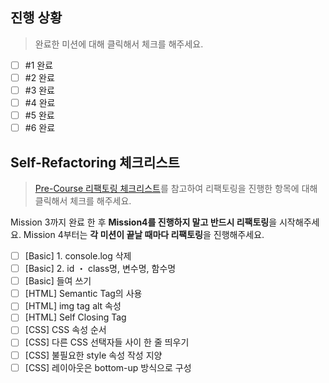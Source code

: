 ## 진행 상황 
> 완료한 미션에 대해 클릭해서 체크를 해주세요.
- [ ] #1 완료
- [ ] #2 완료
- [ ] #3 완료
- [ ] #4 완료
- [ ] #5 완료
- [ ] #6 완료

## Self-Refactoring 체크리스트
> [Pre-Course 리팩토링 체크리스트](https://www.notion.so/wecode/Pre-Course-Refactoring-869f50bf6a934db98573229c600043ee#2fc08d22932f4f81870d14820a7cb5a3)를 참고하여 리팩토링을 진행한 항목에 대해 클릭해서 체크를 해주세요.

Mission 3까지 완료 한 후 **Mission4를 진행하지 말고 반드시 리팩토링**을 시작해주세요.
Mission 4부터는 **각 미션이 끝날 때마다 리팩토링**을 진행해주세요.

- [ ] [Basic] 1. console.log 삭제
- [ ] [Basic] 2. id ・ class명, 변수명, 함수명
- [ ] [Basic] 들여 쓰기
- [ ] [HTML] Semantic Tag의 사용
- [ ] [HTML] img tag alt 속성
- [ ] [HTML] Self Closing Tag
- [ ] [CSS] CSS 속성 순서
- [ ] [CSS] 다른 CSS 선택자들 사이 한 줄 띄우기
- [ ] [CSS] 불필요한 style 속성 작성 지양
- [ ] [CSS] 레이아웃은 bottom-up 방식으로 구성
